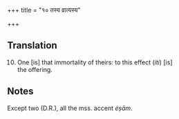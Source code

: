 +++
title = "१० तस्य व्रात्यस्य"

+++
## Translation
10. One \[is\] that immortality of theirs: to this effect (*íti*) \[is\]  
the offering.

## Notes
Except two (D.R.), all the mss. accent *éṣām*.
